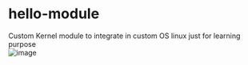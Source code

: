 # hello-module
Custom Kernel module to integrate in custom OS linux just for learning purpose </br>
![image](https://user-images.githubusercontent.com/29144908/217928402-fc9dceea-3b22-4f61-9757-e45a731c94f1.png)
